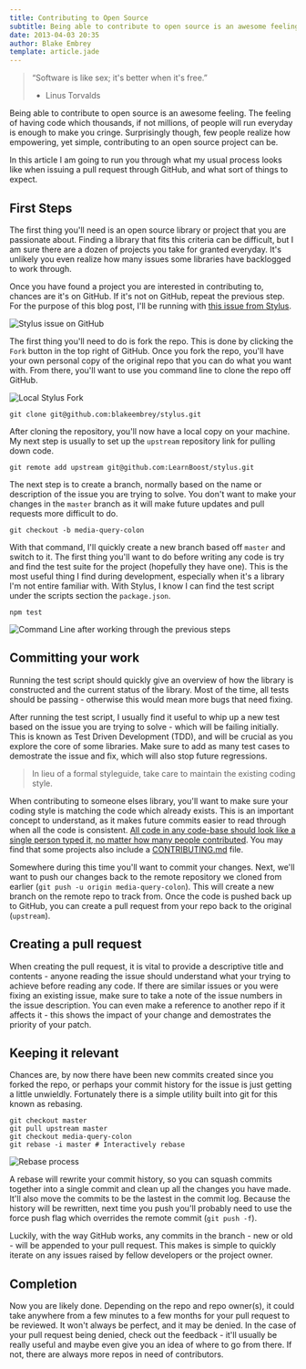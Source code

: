 ```yaml
---
title: Contributing to Open Source
subtitle: Being able to contribute to open source is an awesome feeling. The feeling of having code which thousands, if not millions, of people will run everyday is enough to make you cringe. Surprisingly though, few people realize how empowering, yet simple, contributing to an open source project can be
date: 2013-04-03 20:35
author: Blake Embrey
template: article.jade
---
```


> “Software is like sex; it's better when it's free.”
> - Linus Torvalds

Being able to contribute to open source is an awesome feeling. The feeling of having code which thousands, if not millions, of people will run everyday is enough to make you cringe. Surprisingly though, few people realize how empowering, yet simple, contributing to an open source project can be.

In this article I am going to run you through what my usual process looks like when issuing a pull request through GitHub, and what sort of things to expect.

## First Steps

The first thing you'll need is an open source library or project that you are passionate about. Finding a library that fits this criteria can be difficult, but I am sure there are a dozen of projects you take for granted everyday. It's unlikely you even realize how many issues some libraries have backlogged to work through.

Once you have found a project you are interested in contributing to, chances are it's on GitHub. If it's not on GitHub, repeat the previous step. For the purpose of this blog post, I'll be running with [this issue from Stylus](https://github.com/LearnBoost/stylus/issues/989).

![Stylus issue on GitHub](http://f.cl.ly/items/2n2R1S3M291X3V1k110C/CapturFiles_1.png)

The first thing you'll need to do is fork the repo. This is done by clicking the `Fork` button in the top right of GitHub. Once you fork the repo, you'll have your own personal copy of the original repo that you can do what you want with. From there, you'll want to use you command line to clone the repo off GitHub.

![Local Stylus Fork](http://f.cl.ly/items/0s0V12453x0X3Z102i1Z/CapturFiles_3.png)

```
git clone git@github.com:blakeembrey/stylus.git
```

After cloning the repository, you'll now have a local copy on your machine. My next step is usually to set up the `upstream` repository link for pulling down code.

```
git remote add upstream git@github.com:LearnBoost/stylus.git
```

The next step is to create a branch, normally based on the name or description of the issue you are trying to solve. You don't want to make your changes in the `master` branch as it will make future updates and pull requests more difficult to do.

```
git checkout -b media-query-colon
```
With that command, I'll quickly create a new branch based off `master` and switch to it. The first thing you'll want to do before writing any code is try and find the test suite for the project (hopefully they have one). This is the most useful thing I find during development, especially when it's a library I'm not entire familiar with. With Stylus, I know I can find the test script under the scripts section the `package.json`.

```
npm test
```

![Command Line after working through the previous steps](http://f.cl.ly/items/0f0x1n22031F3j3E060D/CapturFiles_4.png)

## Committing your work

Running the test script should quickly give an overview of how the library is constructed and the current status of the library. Most of the time, all tests should be passing - otherwise this would mean more bugs that need fixing.

After running the test script, I usually find it useful to whip up a new test based on the issue you are trying to solve - which will be failing initially. This is known as Test Driven Development (TDD), and will be crucial as you explore the core of some libraries. Make sure to add as many test cases to demostrate the issue and fix, which will also stop future regressions.

> In lieu of a formal styleguide, take care to maintain the existing coding style.

When contributing to someone elses library, you'll want to make sure your coding style is matching the code which already exists. This is an important concept to understand, as it makes future commits easier to read through when all the code is consistent. [All code in any code-base should look like a single person typed it, no matter how many people contributed](https://github.com/rwldrn/idiomatic.js/#all-code-in-any-code-base-should-look-like-a-single-person-typed-it-no-matter-how-many-people-contributed). You may find that some projects also include a [CONTRIBUTING.md](https://github.com/twitter/bootstrap/blob/master/CONTRIBUTING.md) file.

Somewhere during this time you'll want to commit your changes. Next, we'll want to push our changes back to the remote repository we cloned from earlier (`git push -u origin media-query-colon`). This will create a new branch on the remote repo to track from. Once the code is pushed back up to GitHub, you can create a pull request from your repo back to the original (`upstream`).

## Creating a pull request

When creating the pull request, it is vital to provide a descriptive title and contents - anyone reading the issue should understand what your trying to achieve before reading any code. If there are similar issues or you were fixing an existing issue, make sure to take a note of the issue numbers in the issue description. You can even make a reference to another repo if it affects it - this shows the impact of your change and demostrates the priority of your patch.

## Keeping it relevant

Chances are, by now there have been new commits created since you forked the repo, or perhaps your commit history for the issue is just getting a little unwieldly. Fortunately there is a simple utility built into git for this known as rebasing.

```
git checkout master
git pull upstream master
git checkout media-query-colon
git rebase -i master # Interactively rebase
```

![Rebase process](http://f.cl.ly/items/1k3N1Q1I282p3Y3J233L/CapturFiles_6.png)

A rebase will rewrite your commit history, so you can squash commits together into a single commit and clean up all the changes you have made. It'll also move the commits to be the lastest in the commit log. Because the history will be rewritten, next time you push you'll probably need to use the force push flag which overrides the remote commit (`git push -f`).

Luckily, with the way GitHub works, any commits in the branch - new or old -  will be appended to your pull request. This makes is simple to quickly iterate on any issues raised by fellow developers or the project owner.

## Completion

Now you are likely done. Depending on the repo and repo owner(s), it could take anywhere from a few minutes to a few months for your pull request to be reviewed. It won't always be perfect, and it may be denied. In the case of your pull request being denied, check out the feedback - it'll usually be really useful and maybe even give you an idea of where to go from there. If not, there are always more repos in need of contributors.
